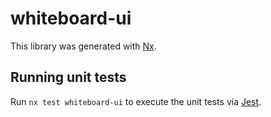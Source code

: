 # whiteboard-ui

This library was generated with [Nx](https://nx.dev).

## Running unit tests

Run `nx test whiteboard-ui` to execute the unit tests via [Jest](https://jestjs.io).
